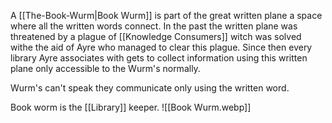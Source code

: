 A [[The-Book-Wurm|Book Wurm]] is part of the great written plane a space where all the written words connect. In the past the written plane was threatened by a plague of [[Knowledge Consumers]] witch was solved withe the aid of Ayre who managed to clear this plague. Since then every library Ayre associates with gets to collect information using this written plane only accessible to the Wurm's normally.

Wurm's can't speak they communicate only using the written word.

Book worm is the [[Library]] keeper.
![[Book Wurm.webp]]
